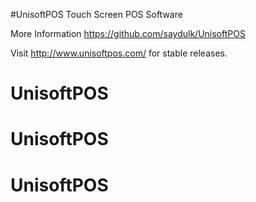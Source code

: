 #UnisoftPOS Touch Screen POS Software

More Information
https://github.com/saydulk/UnisoftPOS

Visit http://www.unisoftpos.com/ for stable releases.
# UnisoftPOS
# UnisoftPOS
# UnisoftPOS
